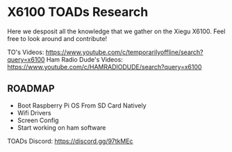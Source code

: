 # X6100 TOADs Research

Here we desposit all the knowledge that we gather on the Xiegu X6100.  Feel
free to look around and contribute!

TO's Videos:  https://www.youtube.com/c/temporarilyoffline/search?query=x6100
Ham Radio Dude's Videos:  https://www.youtube.com/c/HAMRADIODUDE/search?query=x6100

## ROADMAP

* Boot Raspberry Pi OS From SD Card Natively
* Wifi Drivers
* Screen Config
* Start working on ham software

TOADs Discord: https://discord.gg/97tkMEc
